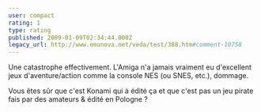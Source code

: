 ```yaml
---
user: compact
rating: 1
type: rating
published: 2009-01-09T02:34:44.000Z
legacy_url: http://www.emunova.net/veda/test/388.htm#comment-10758
---
```

Une catastrophe effectivement. L'Amiga n'a jamais vraiment eu d'excellent jeux d'aventure/action comme la console NES (ou SNES, etc.), dommage.

Vous êtes sûr que c'est Konami qui à édité ça et que c'est pas un jeu pirate fais par des amateurs & édité en Pologne ?